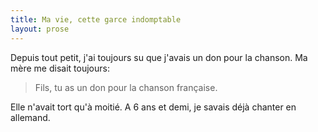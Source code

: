 ```yaml
---
title: Ma vie, cette garce indomptable
layout: prose
---
```


Depuis tout petit, j'ai toujours su que j'avais un don pour la chanson. Ma mère me disait toujours:

> Fils, tu as un don pour la chanson française.

Elle n'avait tort qu'à moitié. A 6 ans et demi, je savais déjà chanter en allemand.